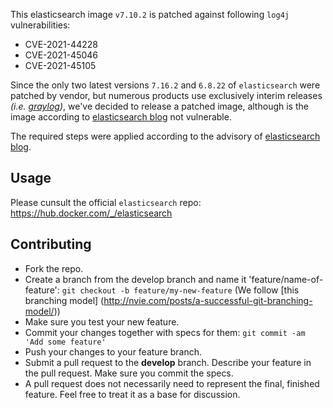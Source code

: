 This elasticsearch image `v7.10.2` is patched against following `log4j` vulnerabilities:
* CVE-2021-44228
* CVE-2021-45046
* CVE-2021-45105

Since the only two latest versions `7.16.2` and `6.8.22` of `elasticsearch` were patched by vendor, but numerous products use exclusively interim releases *(i.e. [graylog](https://hub.docker.com/r/graylog/graylog))*, we've decided to release a patched image, although is the image according to [elasticsearch blog](https://xeraa.net/blog/2021_mitigate-log4j2-log4shell-elasticsearch/) not vulnerable.

The required steps were applied according to the advisory of [elasticsearch blog](https://xeraa.net/blog/2021_mitigate-log4j2-log4shell-elasticsearch/).

## Usage

Please cunsult the official `elasticsearch` repo: https://hub.docker.com/_/elasticsearch


## Contributing

* Fork the repo.
* Create a branch from the develop branch and name it 'feature/name-of-feature': `git checkout -b feature/my-new-feature` (We follow [this branching model] (http://nvie.com/posts/a-successful-git-branching-model/))
* Make sure you test your new feature.
* Commit your changes together with specs for them: `git commit -am 'Add some feature'`
* Push your changes to your feature branch.
* Submit a pull request to the **develop** branch. Describe your feature in the pull request. Make sure you commit the specs.
* A pull request does not necessarily need to represent the final, finished feature. Feel free to treat it as a base for discussion.
